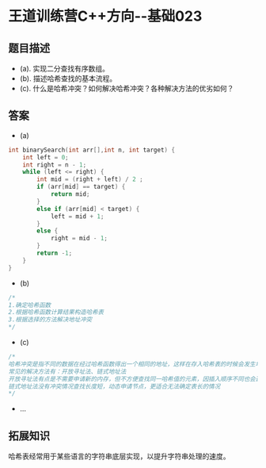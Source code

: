 # 王道训练营C++方向--基础023

## 题目描述

- (a). 实现二分查找有序数组。
- (b). 描述哈希查找的基本流程。
- (c). 什么是哈希冲突？如何解决哈希冲突？各种解决方法的优劣如何？

## 答案

- (a)

```c
int binarySearch(int arr[],int n, int target) {
	int left = 0;
	int right = n - 1;
	while (left <= right) {
		int mid = (right + left) / 2 ;
		if (arr[mid] == target) {
			return mid;
		}
		else if (arr[mid] < target) {
			left = mid + 1;
		}
		else {
			right = mid - 1;
		}
		return -1;
	}
}

```

- (b)

```c
/*
1.确定哈希函数
2.根据哈希函数计算结果构造哈希表
3.根据选择的方法解决地址冲突
*/
```

- (c)

```c
/*
哈希冲突是指不同的数据在经过哈希函数得出一个相同的地址，这样在存入哈希表的时候会发生地址冲突的情况。
常见的解决方法有：开放寻址法、链式地址法
开放寻址法有点是不需要申请新的内存，但不方便查找同一哈希值的元素，因插入顺序不同也会造成不同的哈希表。
链式地址法没有冲突情况查找长度短，动态申请节点，更适合无法确定表长的情况
*/
```

- ...

## 拓展知识

哈希表经常用于某些语言的字符串底层实现，以提升字符串处理的速度。